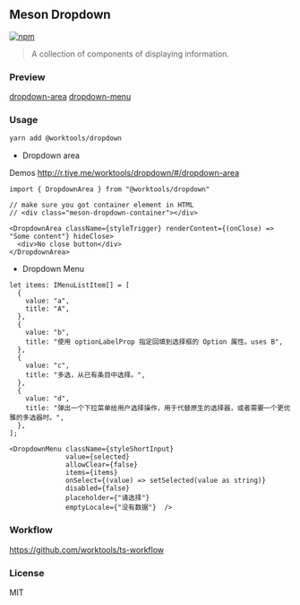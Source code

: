 ## Meson Dropdown

[![npm](https://img.shields.io/npm/v/@worktools/dropdown)](https://www.npmjs.com/package/@worktools/dropdown)

> A collection of components of displaying information.

### Preview

[dropdown-area](http://r.tiye.me/worktools/dropdown/#/dropdown-area)
[dropdown-menu](http://r.tiye.me/worktools/dropdown/#/dropdown-menu)

### Usage

```bash
yarn add @worktools/dropdown
```

* Dropdown area

Demos http://r.tiye.me/worktools/dropdown/#/dropdown-area

```tsx
import { DropdownArea } from "@worktools/dropdown"

// make sure you got container element in HTML
// <div class="meson-dropdown-container"></div>

<DropdownArea className={styleTrigger} renderContent={(onClose) => "Some content"} hideClose>
  <div>No close button</div>
</DropdownArea>
```

* Dropdown Menu

```tsx
let items: IMenuListItem[] = [
  {
    value: "a",
    title: "A",
  },
  {
    value: "b",
    title: "使用 optionLabelProp 指定回填到选择框的 Option 属性。uses B",
  },
  {
    value: "c",
    title: "多选，从已有条目中选择。",
  },
  {
    value: "d",
    title: "弹出一个下拉菜单给用户选择操作，用于代替原生的选择器，或者需要一个更优雅的多选器时。",
  },
];

<DropdownMenu className={styleShortInput}
              value={selected}
              allowClear={false}
              items={items}
              onSelect={(value) => setSelected(value as string)}
              disabled={false}
              placeholder={"请选择"}
              emptyLocale={"没有数据"}  />
```

### Workflow

https://github.com/worktools/ts-workflow

### License

MIT
